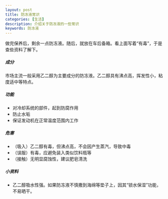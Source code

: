 ```yaml
---
layout: post
title: 防冻液常识
categories: [生活]
description: 介绍关于防冻液的一些常识
keywords: 防冻液
---
```


做完保养后，剩余一点防冻液。随后，就放在车后备箱。看上面写着“有毒”，于是查些资料了解下。

##### 成分

​	市场主流一般采用乙二醇为主要成分的防冻液。乙二醇具有沸点高，挥发性小，粘度适中等特点。

##### 功能

* 对冷却系统的部件，起到防腐作用
* 防止水垢
* 保证发动机在正常温度范围内工作

##### 危害

* （吸入）乙二醇有毒，但沸点高，不会因产生蒸汽，导致中毒
* （误服）有毒，应避免装入类似饮料瓶等
* （接触）无明显腐蚀性，建议肥皂清洗

##### 小资料

* 乙二醇吸水性强。如果防冻液不慎撒到海绵等垫子上，因其“锁水保湿”功能，不易晒干。

